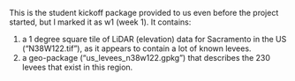 This is the student kickoff package provided to us even before the project started, but I marked it as w1 (week 1). 
It contains:
1. a 1 degree square tile of LiDAR (elevation) data for Sacramento in the US (“N38W122.tif”), as it appears to contain a lot of known levees.
2. a geo-package (“us_levees_n38w122.gpkg”) that describes the 230 levees that exist in this region.